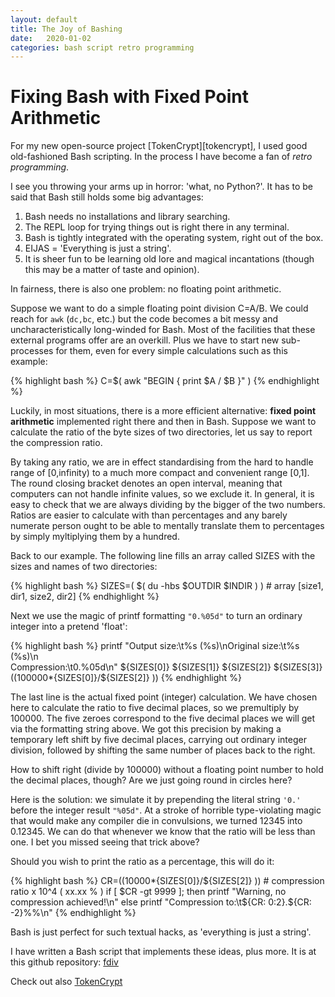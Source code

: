 ```yaml
---
layout: default
title: The Joy of Bashing
date:   2020-01-02
categories: bash script retro programming
---
```

# Fixing Bash with Fixed Point Arithmetic

For my new open-source project [TokenCrypt][tokencrypt],
I used good old-fashioned Bash scripting. In the process I have become a fan
of *retro programming*.

I see you throwing your arms up in horror: 'what, no Python?'.
It has to be said that Bash still holds some big advantages: 

1. Bash needs no installations and library searching.
2. The REPL loop for trying things out is right there in any terminal.
3. Bash is tightly integrated with the operating system, right out of the box.
4. EIJAS = 'Everything is just a string'.
5. It is sheer fun to be learning old lore and magical incantations
(though this may be a matter of taste and opinion).

In fairness, there is also one problem: no floating point arithmetic.

Suppose we want to do a simple floating point division C=A/B. 
We could reach for `awk` (`dc,bc`, etc.) but the code becomes a bit messy 
and uncharacteristically long-winded for Bash. Most of the facilities that
these external programs offer are an overkill. Plus we have to start new
sub-processes for them, even for every simple calculations such as this example: 
 
{% highlight bash %}
C=$( awk "BEGIN { print $A / $B }" )
{% endhighlight %}

Luckily, in most situations, there is a more efficient alternative:
**fixed point arithmetic** implemented right there and then in Bash.
Suppose we want to calculate the ratio of the byte sizes of two directories,
let us say to report the compression ratio. 

By taking any ratio,
we are in effect standardising from the hard to handle range of [0,infinity) 
to a much more compact and convenient range [0,1].
The round closing bracket denotes an open interval, meaning that computers can not handle
infinite values, so we exclude it. 
In general, it is easy to check that we are always dividing by the bigger of the two numbers.
Ratios are easier to calculate with than percentages and any barely numerate person
ought to be able to mentally translate them to percentages by simply myltiplying
 them by a hundred.

Back to our example. The following line fills an array called SIZES with the 
sizes and names of two directories:
 
{% highlight bash %}
SIZES=( $( du -hbs $OUTDIR $INDIR ) ) # array [size1, dir1, size2, dir2]
{% endhighlight %}

Next we use the magic of printf formatting `"0.%05d"` to turn an ordinary integer
into a pretend 'float':

{% highlight bash %}
printf "Output size:\t%s (%s)\nOriginal size:\t%s (%s)\n \
Compression:\t0.%05d\n" ${SIZES[0]} ${SIZES[1]} ${SIZES[2]} ${SIZES[3]} \
	$(( 100000*${SIZES[0]}/${SIZES[2]} ))
{% endhighlight %}

The last line is the actual fixed point (integer) calculation. We have chosen here to calculate the
ratio to five decimal places, so we premultiply by 100000. The five zeroes correspond
to the five decimal places we will get via the formatting string above.
We got this precision by
making a temporary left shift by five decimal places, carrying out ordinary integer division,
followed by shifting the same number of places back to the right.

How to shift right (divide by 100000) without a floating point number to hold 
the decimal places, though? Are we just going round in circles here?

Here is the solution:
we simulate it by prepending the literal string `'0.'` 
before the integer result `"%05d"`. At a stroke of horrible type-violating magic
that would make any compiler die in convulsions, we turned 12345 into 0.12345. 
We can do that whenever we know that the ratio
will be less than one. I bet you missed seeing that trick above?

Should you wish to print the ratio as a percentage, this will do it:

{% highlight bash %}
CR=$(( 10000*${SIZES[0]}/${SIZES[2]} )) # compression ratio x 10^4 ( xx.xx % )
if [ $CR -gt 9999 ]; then 
	printf "Warning, no compression achieved!\n"
else 	
	printf "Compression to:\t${CR: 0:2}.${CR: -2}%%\n"
{% endhighlight %}

Bash is just perfect for such textual hacks, as 'everything is just a string'.

I have written a Bash script that implements these ideas, plus more. It is at this github repository: [fdiv](https://github.com/liborty/fdiv)  

Check out also [TokenCrypt](https://github.com/liborty/TokenCrypt) 
